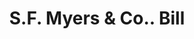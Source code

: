 ---
doi: 10.7916/D8WQ1FV9
date_other: '1880'
date_other_textual: 1880-1889
form: printed ephemera
genre:
- Invoices
name:
- S.F. Myers & Co.
object_in_context_url: https://biggert.cul.columbia.edu/items/view/ave_biggert_01114
subject_hierarchical_geographic:
- New York, New York, United States
subject_name:
- S.F. Myers & Co.
title: S.F. Myers & Co.. Bill
sort_title: S.F. Myers & Co.. Bill
call_number: ave_biggert_01114
coordinates:
- 40.71277777777778,-74.00583333333333
pid: ave_biggert_01114
identifiers: ave_biggert_01114
thumbnail: https://derivativo-3.library.columbia.edu/iiif/2/ldpd:344802/full/!256,256/0/native.jpg
permalink: "/biggert/ave_biggert_01114/"
layout: iiif-image-page
---